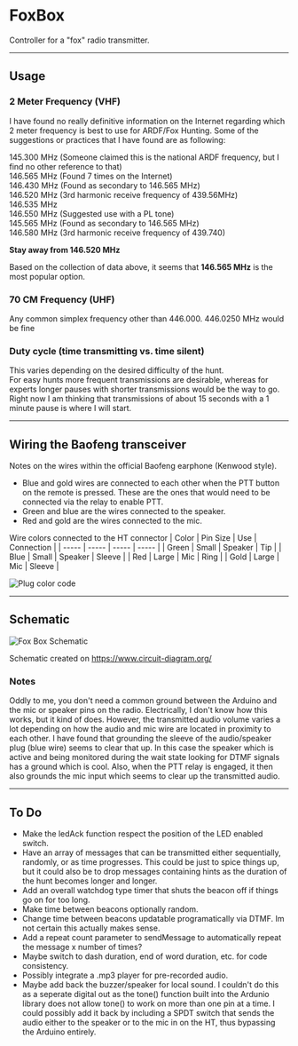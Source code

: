 # FoxBox
Controller for a "fox" radio transmitter.

---

## Usage
### 2 Meter Frequency (VHF)
I have found no really definitive information on the Internet regarding which 2 meter frequency is best to use for ARDF/Fox Hunting. Some of the suggestions or practices that I have found are as following:

145.300 MHz (Someone claimed this is the national ARDF frequency, but I find no other reference to that)  
146.565 MHz (Found 7 times on the Internet)  
146.430 MHz (Found as secondary to 146.565 MHz)  
146.520 MHz (3rd harmonic receive frequency of 439.56MHz)  
146.535 MHz   
146.550 MHz (Suggested use with a PL tone)  
145.565 MHz (Found as secondary to 146.565 MHz)  
146.580 MHz (3rd harmonic receive frequency of 439.740)

**Stay away from 146.520 MHz**

Based on the collection of data above, it seems that **146.565 MHz** is the most popular option.

### 70 CM Frequency (UHF)
Any common simplex frequency other than 446.000.
446.0250 MHz would be fine

### Duty cycle (time transmitting vs. time silent)
This varies depending on the desired difficulty of the hunt.  
For easy hunts more frequent transmissions are desirable, whereas for experts longer pauses with shorter transmissions
    would be the way to go.  
Right now I am thinking that transmissions of about 15 seconds with a 1 minute pause is where I will start.

---

## Wiring the Baofeng transceiver
Notes on the wires within the official Baofeng earphone (Kenwood style).
* Blue and gold wires are connected to each other when the PTT button on the remote is pressed. These are the ones that would need to be connected via the relay to enable PTT.
* Green and blue are the wires connected to the speaker.
* Red and gold are the wires connected to the mic.

Wire colors connected to the HT connector
| Color  | Pin Size | Use         | Connection |
| -----  | -----    | -----       | -----      |
| Green  | Small    | Speaker     | Tip       |
| Blue   | Small    | Speaker     | Sleeve    |
| Red    | Large    | Mic         | Ring      |
| Gold   | Large    | Mic         | Sleeve    |

![Plug color code](https://github.com/user-attachments/assets/37c4ba3d-8209-4482-b44f-281adfa72733)

---

## Schematic

![Fox Box Schematic](https://github.com/user-attachments/assets/09bdead5-9cca-448e-bb17-bf2da77564a9)

Schematic created on https://www.circuit-diagram.org/

### Notes
Oddly to me, you don't need a common ground between the Arduino and the mic or speaker pins on the radio.
Electrically, I don't know how this works, but it kind of does. However, the transmitted audio volume varies a lot
depending on how the audio and mic wire are located in proximity to each other. I have found that grounding
the sleeve of the audio/speaker plug (blue wire) seems to clear that up. In this case the speaker which is 
active and being monitored during the wait state looking for DTMF signals has a ground which is cool. Also, when 
the PTT relay is engaged, it then also grounds the mic input which seems to clear up the transmitted audio.

---

## To Do
* Make the ledAck function respect the position of the LED enabled switch.
* Have an array of messages that can be transmitted either sequentially, randomly, or as time progresses.
    This could be just to spice things up, but it could also be to drop messages containing hints as 
    the duration of the hunt becomes longer and longer.
* Add an overall watchdog type timer that shuts the beacon off if things go on for too long.
* Make time between beacons optionally random.
* Change time between beacons updatable programatically via DTMF. Im not certain this actually makes sense.
* Add a repeat count parameter to sendMessage to automatically repeat the message x number of times?
* Maybe switch to dash duration, end of word duration, etc. for code consistency.
* Possibly integrate a .mp3 player for pre-recorded audio.
* Maybe add back the buzzer/speaker for local sound. I couldn't do this as a seperate digital out as the 
    tone() function built into the Ardunio library does not allow tone() to work on more than one pin
    at a time. I could possibly add it back by including a SPDT switch that sends the audio either to the
    speaker or to the mic in on the HT, thus bypassing the Arduino entirely.